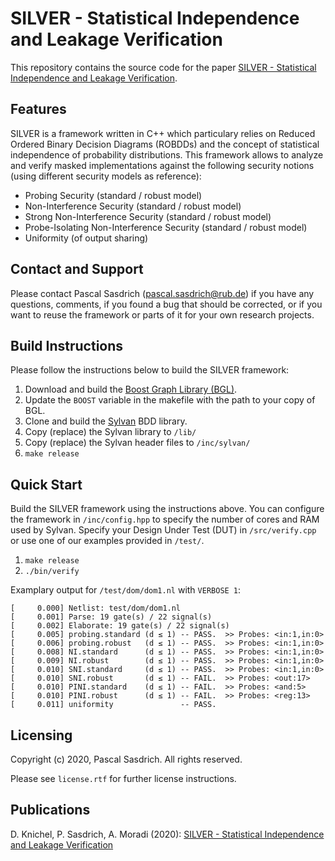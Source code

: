 # SILVER - Statistical Independence and Leakage Verification

This repository contains the source code for the paper [SILVER - Statistical Independence and Leakage Verification](https://eprint.iacr.org/2020/634.pdf). 

## Features
SILVER is a framework written in C++ which particulary relies on Reduced Ordered Binary Decision Diagrams (ROBDDs) and the concept of statistical independence of probability distributions. This framework allows to analyze and verify masked implementations against the following security notions (using different security models as reference):
- Probing Security (standard / robust model)
- Non-Interference Security (standard / robust model)
- Strong Non-Interference Security (standard / robust model)
- Probe-Isolating Non-Interference Security (standard / robust model)
- Uniformity (of output sharing)

## Contact and Support
Please contact Pascal Sasdrich (pascal.sasdrich@rub.de) if you have any questions, comments, if you found a bug that should be corrected, or if you want to reuse the framework or parts of it for your own research projects.

## Build Instructions
Please follow the instructions below to build the SILVER framework:

1. Download and build the [Boost Graph Library (BGL)](https://www.boost.org/doc/libs/1_73_0/libs/graph/doc/index.html).
2. Update the `BOOST` variable in the makefile with the path to your copy of BGL.
3. Clone and build the [Sylvan](https://github.com/trolando/sylvan) BDD library.
4. Copy (replace) the Sylvan library to `/lib/`
5. Copy (replace) the Sylvan header files to `/inc/sylvan/`
6. `make release`

## Quick Start
Build the SILVER framework using the instructions above. You can configure the framework in `/inc/config.hpp` to specify the number of cores and RAM used by Sylvan. Specify your Design Under Test (DUT) in `/src/verify.cpp` or use one of our examples provided in `/test/`.

1. `make release`
2. `./bin/verify`

Examplary output for `/test/dom/dom1.nl` with `VERBOSE 1`:

```
[     0.000] Netlist: test/dom/dom1.nl
[     0.001] Parse: 19 gate(s) / 22 signal(s)
[     0.002] Elaborate: 19 gate(s) / 22 signal(s)
[     0.005] probing.standard (d ≤ 1) -- PASS.  >> Probes: <in:1,in:0>
[     0.006] probing.robust   (d ≤ 1) -- PASS.  >> Probes: <in:1,in:0>
[     0.008] NI.standard      (d ≤ 1) -- PASS.  >> Probes: <in:1,in:0>
[     0.009] NI.robust        (d ≤ 1) -- PASS.  >> Probes: <in:1,in:0>
[     0.010] SNI.standard     (d ≤ 1) -- PASS.  >> Probes: <in:1,in:0>
[     0.010] SNI.robust       (d ≤ 1) -- FAIL.  >> Probes: <out:17>
[     0.010] PINI.standard    (d ≤ 1) -- FAIL.  >> Probes: <and:5>
[     0.010] PINI.robust      (d ≤ 1) -- FAIL.  >> Probes: <reg:13>
[     0.011] uniformity               -- PASS.
```

## Licensing
Copyright (c) 2020, Pascal Sasdrich.
All rights reserved.

Please see `license.rtf` for further license instructions.

## Publications
D. Knichel, P. Sasdrich, A. Moradi (2020): [SILVER - Statistical Independence and Leakage Verification](https://eprint.iacr.org/2020/634.pdf)